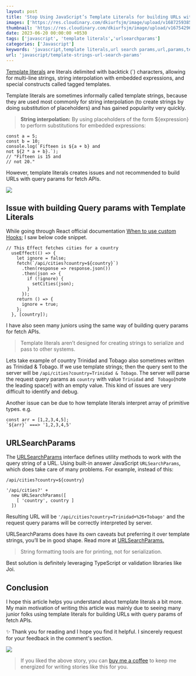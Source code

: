 ```yaml
---
layout: post
title: 'Stop Using JavaScript’s Template Literals for building URLs with Query Params'
images: ['https://res.cloudinary.com/dkiurfsjm/image/upload/v1687259385/ts_url_jydkn8.png']
thumbnail: 'https://res.cloudinary.com/dkiurfsjm/image/upload/v1675429691/JavaScript_v4qblf.jpg'
date: 2023-06-20 00:00:00 +0530
tags: ['javascript', 'template literals','urlsearchparams']
categories: ['Javascript']
keywords: 'javascript,template literals,url search params,url,params,template strings'
url: 'javascript/template-strings-url-search-params'
---
```


[Template literals](https://developer.mozilla.org/en-US/docs/Web/JavaScript/Reference/Template_literals) are literals delimited with backtick (`) characters, allowing for multi-line strings, string interpolation with embedded expressions, and special constructs called tagged templates.

Template literals are sometimes informally called template strings, because they are used most commonly for string interpolation (to create strings by doing substitution of placeholders) and has gained popularity very quickly.

> **String interpolation:** By using placeholders of the form ${expression} to perform  substitutions for embedded expressions:

```
const a = 5;
const b = 10;
console.log(`Fifteen is ${a + b} and
not ${2 * a + b}.`);
// "Fifteen is 15 and
// not 20."
```

However, template literals creates issues and not recommended to build URLs with query params for fetch APIs.

![](https://res.cloudinary.com/dkiurfsjm/image/upload/v1687259385/ts_url_jydkn8.png)

## Issue with building Query params with Template Literals

While going through React official documentation [When to use custom Hooks](https://react.dev/learn/reusing-logic-with-custom-hooks#when-to-use-custom-hooks); I saw below code snippet.

```
// This Effect fetches cities for a country
  useEffect(() => {
    let ignore = false;
    fetch(`/api/cities?country=${country}`)
      .then(response => response.json())
      .then(json => {
        if (!ignore) {
          setCities(json);
        }
      });
    return () => {
      ignore = true;
    };
  }, [country]);
```

I have also seen many juniors using the same way of building query params for fetch APIs.

> Template literals aren’t designed for creating strings to serialize and pass to other systems.

Lets take example of country Trinidad and Tobago also sometimes written as Trinidad & Tobago. If we use template strings; then the query sent to the server will be `/api/cities?country=Trinidad & Tobago`. The server will parse the request query params as `country` with value `Trinidad` and ` Tobago`(note the leading space!) with an empty value. This kind of issues are very difficult to identify and debug.

Another issue can be due to how template literals interpret array of primitive types. e.g.

```
const arr = [1,2,3,4,5];
`${arr}` ===> '1,2,3,4,5'
```

## URLSearchParams

The [URLSearchParams](https://developer.mozilla.org/en-US/docs/Web/API/URLSearchParams) interface defines utility methods to work with the query string of a URL. Using built-in answer JavaScript `URLSearchParams`, which does take care of many problems. For example, instead of this:

`/api/cities?country=${country}`

```
'/api/cities?' +
  new URLSearchParams([
    [ 'country', country ]
  ])

```

Resulting URL will be `'/api/cities?country=Trinidad+%26+Tobago'` and the request query params will be correctly interpreted by server.

URLSearchParams does have its own caveats but preferring it over template strings, you’ll be in good shape. Read more at [URLSearchParams.](https://developer.mozilla.org/en-US/docs/Web/API/URLSearchParams#preserving_plus_signs) 

> String formatting tools are for printing, not for serialization.

Best solution is definitely leveraging TypeScript or validation libraries like Joi.

## Conclusion

I hope this article helps you understand about template literals a bit more. My main motivation of writing this article was mainly due to seeing many junior folks using template literals for building URLs with query params of fetch APIs.

✨ Thank you for reading and I hope you find it helpful. I sincerely request for your feedback in the comment's section.

[![](https://cdn-images-1.medium.com/max/1600/0*dMZ0BEHDv4MJYYGW.png)](https://www.buymeacoffee.com/manisuec)

> If you liked the above story, you can [buy me a coffee](https://www.buymeacoffee.com/manisuec) to keep me energized for writing stories like this for you.